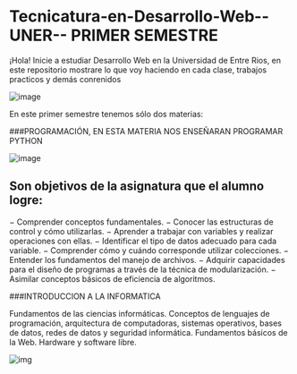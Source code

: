#  Tecnicatura-en-Desarrollo-Web--UNER-- PRIMER SEMESTRE
¡Hola! Inicie a estudiar Desarrollo Web en la Universidad de Entre Rios, en este repositorio  mostrare lo que voy haciendo en cada clase, trabajos practicos y demás conrenidos

![image](https://hacktivistas.net/wp-content/uploads/2021/06/Desarrollo-Web-1288x724-1.jpg)


En este primer semestre tenemos sólo dos materias:



###PROGRAMACIÓN, EN ESTA MATERIA NOS ENSEÑARAN PROGRAMAR PYTHON 

![image](https://tse4.mm.bing.net/th?id=OIP.RTQdRj1eX2m0VBsHT8cYSQHaE8&pid=Api&P=0&h=180)


## Son objetivos de la asignatura que el alumno logre:
− Comprender conceptos fundamentales.
− Conocer las estructuras de control y cómo utilizarlas.
− Aprender a trabajar con variables y realizar operaciones con ellas.
− Identificar el tipo de datos adecuado para cada variable.
− Comprender cómo y cuándo corresponde utilizar colecciones.
− Entender los fundamentos del manejo de archivos.
− Adquirir capacidades para el diseño de programas a través de la técnica de
modularización.
− Asimilar conceptos básicos de eficiencia de algoritmos.

###INTRODUCCION A LA INFORMATICA

Fundamentos de las ciencias informáticas.
Conceptos de lenguajes de programación, arquitectura de computadoras, sistemas
operativos, bases de datos, redes de datos y seguridad informática. Fundamentos
básicos de la Web. Hardware y software libre.

![img](https://tse3.mm.bing.net/th?id=OIP.cNHchkqyFkfShf97c4KFDwAAAA&pid=Api&P=0&h=180)

